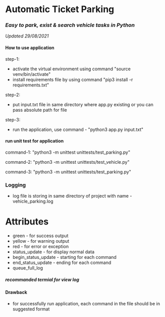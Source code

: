 # Automatic Ticket Parking
### *Easy to park, exist & search vehicle tasks in Python*
*Updated 29/08/2021*


#### How to use application 

step-1:
- activate the virtual environment using command "source venv/bin/activate"
- install requirements file by using command "pip3 install -r requirements.txt"

step-2:
- put input.txt file in same directory where app.py existing or you can pass absolute path for file

step-3:
- run the application, use command - "python3 app.py input.txt"


#### run unit test for application

command-1: "python3 -m unittest unittests/test_parking.py"

command-2: "python3 -m unittest unittests/test_vehicle.py"

command-3: "python3 -m unittest unittests/test_parking.py"

### Logging
 - log file is storing in same directory of project with name - vehicle_parking.log
# Attributes
- green - for success output
- yellow - for warning output
- red - for error or exception
- status_update - for display normal data
- begin_status_update - starting for each command
- end_status_update - ending for each command
- queue_full_log

##### recommanded termial for view log

#### Drawback
- for successfully run application, each command in the file should be in suggested format
